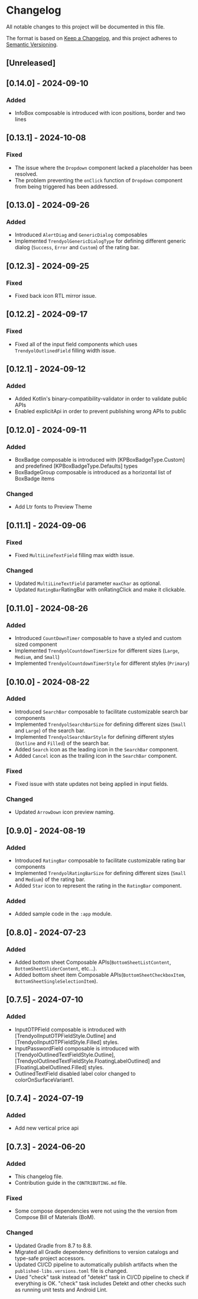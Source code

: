 # Changelog

All notable changes to this project will be documented in this file.

The format is based on [Keep a Changelog](https://keepachangelog.com/en/1.1.0/),
and this project adheres to [Semantic Versioning](https://semver.org/spec/v2.0.0.html).


## [Unreleased]

## [0.14.0] - 2024-09-10

### Added

- InfoBox composable is introduced with icon positions, border and two lines

## [0.13.1] - 2024-10-08

### Fixed

- The issue where the `Dropdown` component lacked a placeholder has been resolved.
- The problem preventing the `onClick` function of `Dropdown` component from being triggered
  has been addressed.

## [0.13.0] - 2024-09-26

### Added

- Introduced `AlertDiag` and `GenericDialog` composables
- Implemented `TrendyolGenericDialogType` for defining different generic dialog
  (`Success`, `Error` and `Custom`)
  of the rating bar.

## [0.12.3] - 2024-09-25

### Fixed

- Fixed back icon RTL mirror issue.

## [0.12.2] - 2024-09-17

### Fixed

- Fixed all of the input field components which uses `TrendyolOutlinedField` filling width issue.

## [0.12.1] - 2024-09-12

### Added
- Added Kotlin's binary-compatibility-validator in order to validate public APIs
- Enabled explicitApi in order to prevent publishing wrong APIs to public

## [0.12.0] - 2024-09-11

### Added

- BoxBadge composable is introduced with [KPBoxBadgeType.Custom] and
  predefined [KPBoxBadgeType.Defaults] types
- BoxBadgeGroup composable is introduced as a horizontal list of BoxBadge items

### Changed

- Add Ltr fonts to Preview Theme

## [0.11.1] - 2024-09-06

### Fixed

- Fixed `MultiLineTextField` filling max width issue.

### Changed

- Updated `MultiLineTextField` parameter `maxChar` as optional.
- Updated `RatingBar`RatingBar with onRatingClick and make it clickable. 

## [0.11.0] - 2024-08-26

### Added

- Introduced `CountDownTimer` composable to have a styled and custom sized component
- Implemented `TrendyolCountdownTimerSize` for different sizes (`Large`, `Medium`, and `Small`)
- Implemented `TrendyolCountdownTimerStyle` for different styles (`Primary`)

## [0.10.0] - 2024-08-22

### Added

- Introduced `SearchBar` composable to facilitate customizable search bar components
- Implemented `TrendyolSearchBarSize` for defining different sizes (`Small` and `Large`)
  of the search bar.
- Implemented `TrendyolSearchBarStyle` for defining different styles (`Outline` and `Filled`)
  of the search bar.
- Added `Search` icon as the leading icon in the `SearchBar` component.
- Added `Cancel` icon as the trailing icon in the `SearchBar` component.

### Fixed

- Fixed issue with state updates not being applied in input fields.

### Changed

- Updated `ArrowDown` icon preview naming.

## [0.9.0] - 2024-08-19

### Added

- Introduced `RatingBar` composable to facilitate customizable rating bar components
- Implemented `TrendyolRatingBarSize` for defining different sizes (`Small` and `Medium`)
  of the rating bar.
- Added `Star` icon to represent the rating in the `RatingBar` component.

### Added

- Added sample code in the `:app` module.

## [0.8.0] - 2024-07-23

### Added

- Added bottom sheet Composable APIs(`BottomSheetListContent`, `BottomSheetSliderContent`, etc...).
- Added bottom sheet item Composable APIs(`BottomSheetCheckboxItem`, `BottomSheetSingleSelectionItem`).


## [0.7.5] - 2024-07-10

### Added

- InputOTPField composable is introduced with [TrendyolInputOTPFieldStyle.Outline] and
  [TrendyolInputOTPFieldStyle.Filled] styles.
- InputPasswordField composable is introduced with [TrendyolOutlinedTextFieldStyle.Outline],
  [TrendyolOutlinedTextFieldStyle.FloatingLabelOutlined] and [FloatingLabelOutlined.Filled] styles.
- OutlinedTextField disabled label color changed to colorOnSurfaceVariant1.

## [0.7.4] - 2024-07-19

### Added

- Add new vertical price api

## [0.7.3] - 2024-06-20

### Added

- This changelog file.
- Contribution guide in the `CONTRIBUTING.md` file.

### Fixed

- Some compose dependencies were not using the the version from Compose Bill of Materials (BoM).

### Changed

- Updated Gradle from 8.7 to 8.8.
- Migrated all Gradle dependency definitions to version catalogs and type-safe project accessors.
- Updated CI/CD pipeline to automatically publish artifacts when the `published-libs.versions.toml`
  file is changed.
- Used "check" task instead of "detekt" task in CI/CD pipeline to check if everything is OK. "check"
  task includes Detekt and other checks such as running unit tests and Android Lint.

